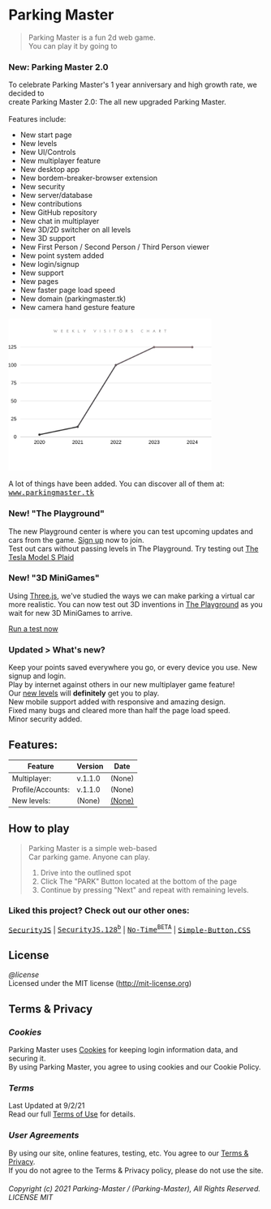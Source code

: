 # Parking Master
> Parking Master is a fun 2d web game.<br>
> You can play it by going to<br>

### New: Parking Master 2.0
To celebrate Parking Master's 1 year anniversary and high growth rate, we decided to
<br>
create Parking Master 2.0: The all new upgraded Parking Master.
<br>
<br>
Features include:
- New start page
- New levels
- New UI/Controls
- New multiplayer feature
- New desktop app
- New bordem-breaker-browser extension
- New security
- New server/database
- New contributions
- New GitHub repository
- New chat in multiplayer
- New 3D/2D switcher on all levels
- New 3D support
- New First Person / Second Person / Third Person viewer
- New point system added
- New login/signup
- New support
- New pages
- New faster page load speed
- New domain (parkingmaster.tk)
- New camera hand gesture feature

<img src="https://github.com/Parking-Master/Parking-Master-2.0/blob/main/analytics_growth.png" width="400">

A lot of things have been added. You can discover all of them at: <kbd>www.parkingmaster.tk</kbd>

### New! "The Playground"
The new Playground center is where you can test upcoming updates and cars from the game. [Sign up](https://parkingmaster.w3spaces.com/signup.html) now to join.<br>
Test out cars without passing levels in The Playground. Try testing out [The Tesla Model S Plaid](https://parkingmaster.w3spaces.com/playground/cars/Tesla.htm)

### New! "3D MiniGames"
Using [Three.js](https://threejs.org/), we've studied the ways we can make parking a virtual car more realistic.
You can now test out 3D inventions in [The Playground](https://parkingmaster.w3spaces.com/playground/) as you wait for new 3D MiniGames to arrive.

[Run a test now](https://parkingmaster.w3spaces.com/playground/3D/three3d.html)

### Updated > What's new?
Keep your points saved everywhere you go, or every device you use. New signup and login.<br>
Play by internet against others in our new multiplayer game feature!<br>
Our [new levels](https://parking-master.github.io/Parking-Master/dist/preview.htm) will **definitely** get you to play.<br>
New mobile support added with responsive and amazing design.<br>
Fixed many bugs and cleared more than half the page load speed.<br>
Minor security added.


## Features:
| Feature | Version | Date |
| --------------| ------------- | ------------- |
| Multiplayer:  | v.1.1.0 | (None) |
| Profile/Accounts:  | v.1.1.0 | (None) |
| New levels:  | (None) | [(None)]() |

## How to play
> Parking Master is a simple web-based<br>
> Car parking game. Anyone can play.
> 
> 1. Drive into the outlined spot
> 2. Click The "PARK" Button located at the bottom of the page
> 3. Continue by pressing "Next" and repeat with remaining levels.


### Liked this project? Check out our other ones:<br>
<kbd><a href="https://github.com/Parking-Master/Security.js">SecurityJS</a></kbd> | <kbd><a href="https://github.com/Parking-Master/SecurityJS.128">SecurityJS.128<sup>b</sup></a></kbd> | <kbd><a href="https://github.com/Parking-Master/No-Time">No-Time<sup>BETA</sup></a></kbd> | <kbd><a href="https://github.com/Parking-Master/Simplet-Button">Simple-Button.CSS</a></kbd><br>

## License
_@license_<br>
Licensed under the MIT license (http://mit-license.org)<br>

## Terms & Privacy
### _Cookies_
Parking Master uses [Cookies](https://www.cloudflare.com/learning/privacy/what-are-cookies/) for keeping login information data, and securing it.<br>
By using Parking Master, you agree to using cookies and our Cookie Policy.

### _Terms_
Last Updated at 9/2/21<br>
Read our full [Terms of Use](https://parkingmaster.w3spaces.com/terms-of-use.html) for details.

### _User Agreements_
By using our site, online features, testing, etc. You agree to our [Terms & Privacy](https://parkingmaster.w3spaces.com/terms-of-use.html).<br>
If you do not agree to the Terms & Privacy policy, please do not use the site.
###### Copyright (c) 2021 Parking-Master / (Parking-Master), All Rights Reserved. LICENSE MIT
